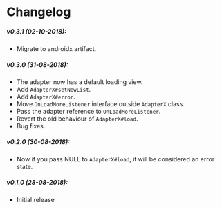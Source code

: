 Changelog
===

##### v0.3.1 (02-10-2018):
* Migrate to androidx artifact.

##### v0.3.0 (31-08-2018):
* The adapter now has a default loading view.
* Add `AdapterX#setNewList`.
* Add `AdapterX#error`.
* Move `OnLoadMoreListener` interface outside `AdapterX` class.
* Pass the adapter reference to `OnLoadMoreListener`.
* Revert the old behaviour of `AdapterX#load`.
* Bug fixes.

##### v0.2.0 (30-08-2018):
* Now if you pass NULL to `AdapterX#load`, it will be considered an error state.

##### v0.1.0 (28-08-2018):
* Initial release

